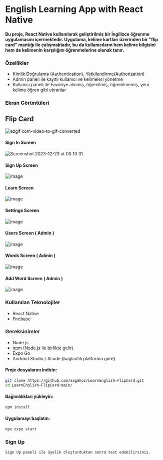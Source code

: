 # English Learning App with React Native

#### Bu proje, React Native kullanılarak geliştirilmiş bir İngilizce öğrenme uygulamasını içermektedir. Uygulama, kelime kartları üzerinden bir "flip card" mantığı ile çalışmaktadır, bu da kullanıcıların hem kelime bilgisini hem de kelimenin karşılığını öğrenmelerine olanak tanır.


### Özellikler
* Kimlik Doğrulama (Authentication), Yetkilendirme(Authorization)
* Admin paneli ile kayıtlı kullanıcı ve kelimeleri yönetme
* Kullanıcı paneli ile Favoriye alınmış, öğrenilmiş, öğrenilmemiş, yeni kelime öğren gibi ekranlar


### Ekran Görüntüleri


## Flip Card
![ezgif com-video-to-gif-converted](https://github.com/aagahoz/LearnEnglish-FlipCard/assets/72024578/daa5d4ec-731c-47a0-b129-fa66e82840b2)

#### Sign In Screen
![Screenshot 2023-12-23 at 00 10 31](https://github.com/aagahoz/LearnEnglish-FlipCard/assets/72024578/79fdd21d-21e6-4935-a52c-24f1b1d73ef7)

#### Sign Up Screen
![image](https://github.com/aagahoz/LearnEnglish-FlipCard/assets/72024578/361d25f2-4762-4d82-b9f1-9d43be7460c7)

#### Learn Screen
![image](https://github.com/aagahoz/LearnEnglish-FlipCard/assets/72024578/d36e5f50-73db-4f30-b807-f1e83a30cd35)

#### Settings Screen
![image](https://github.com/aagahoz/LearnEnglish-FlipCard/assets/72024578/1b749b56-1ea3-431d-a9bc-595d7def2710)

#### Users Screen ( Admin )
![image](https://github.com/aagahoz/LearnEnglish-FlipCard/assets/72024578/deceb698-74c5-4bfb-8803-7f23651cca6c)

#### Words Screen ( Admin )
![image](https://github.com/aagahoz/LearnEnglish-FlipCard/assets/72024578/c0c9c426-f48e-459e-9c1c-2d65aea8d42e)

#### Add Word Screen ( Admin )
![image](https://github.com/aagahoz/LearnEnglish-FlipCard/assets/72024578/ddca8a8d-97b7-4c52-a7ec-423d4de1de7f)


### Kullanılan Teknolojiler
* React Native
* Firebase


### Gereksinimler
* Node.js
* npm (Node.js ile birlikte gelir)
* Expo Go
* Android Studio / Xcode (bağlantılı platforma göre)


#### Proje dosyalarını indirin:

```bash
git clone https://github.com/aagahoz/LearnEnglish-FlipCard.git
cd LearnEnglish-FlipCard-main/
```
#### Bağımlılıkları yükleyin:


```bash
npm install
```

#### Uygulamayı başlatın:

```bash
npx expo start
```

### Sign Up
```bash
Sign Up paneli ile üyelik oluşturduktan sonra test edebilirsiniz.
```
